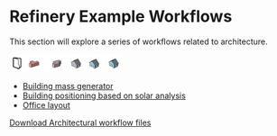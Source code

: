# Refinery Example Workflows

This section will explore a series of workflows related to architecture.

<img src="../../assets/sample/workflows1.png" style="width:200px;"/>

* [Building mass generator](04-02-01_building-mass-generator.md)
* [Building positioning based on solar analysis](04-02-02_building-positioning-based-on-solar-analysis.md)
* [Office layout](04-02-03_office-layout.md)

[Download Architectural workflow files](TBC) 

